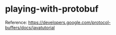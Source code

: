 # playing-with-protobuf
Reference: https://developers.google.com/protocol-buffers/docs/javatutorial
